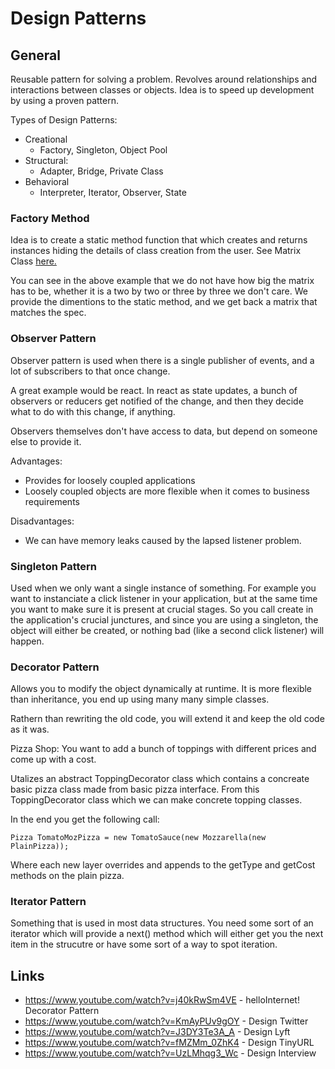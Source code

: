 # Design Patterns

## General
Reusable pattern for solving a problem. Revolves around relationships and interactions between
classes or objects. Idea is to speed up development by using a proven pattern.

Types of Design Patterns:
* Creational
  * Factory, Singleton, Object Pool
* Structural:
  * Adapter, Bridge, Private Class
* Behavioral
  * Interpreter, Iterator, Observer, State

### Factory Method
Idea is to create a static method function that which creates and returns instances hiding the 
details of class creation from the user. See Matrix Class [here.](https://github.com/SHEFFcode/GeeksForGeeksJS/blob/master/DynamicProgramming/AdvancedDataStructures.js)

You can see in the above example that we do not have how big the matrix has to be, whether it is a
two by two or three by three we don't care. We provide the dimentions to the static method, and we
get back a matrix that matches the spec.

### Observer Pattern
Observer pattern is used when there is a single publisher of events, and a lot of subscribers to 
that once change. 

A great example would be react. In react as state updates, a bunch of observers or reducers get
notified of the change, and then they decide what to do with this change, if anything.

Observers themselves don't have access to data, but depend on someone else to provide it.

Advantages:
* Provides for loosely coupled applications
* Loosely coupled objects are more flexible when it comes to business requirements

Disadvantages:
* We can have memory leaks caused by the lapsed listener problem.

### Singleton Pattern
Used when we only want a single instance of something. For example you want to instanciate a click
listener in your application, but at the same time you want to make sure it is present at crucial
stages.  So you call create in the application's crucial junctures, and since you are using a 
singleton, the object will either be created, or nothing bad (like a second click listener) will 
happen.

### Decorator Pattern
Allows you to modify the object dynamically at runtime.  It is more flexible than inheritance, you
end up using many many simple classes.

Rathern than rewriting the old code, you will extend it and keep the old code as it was.

Pizza Shop:
You want to add a bunch of toppings with different prices and come up with a cost.

Utalizes an abstract ToppingDecorator class which contains a concreate basic pizza class made from
basic pizza interface. From this ToppingDecorator class which we can make concrete topping classes.

In the end you get the following call: 
```
Pizza TomatoMozPizza = new TomatoSauce(new Mozzarella(new PlainPizza));
```
Where each new layer overrides and appends to the getType and getCost methods on the plain pizza.

### Iterator Pattern
Something that is used in most data structures. You need some sort of an iterator which will provide
a next() method which will either get you the next item in the strucutre or have some sort of a way 
to spot iteration.


## Links
* https://www.youtube.com/watch?v=j40kRwSm4VE - helloInternet! Decorator Pattern
* https://www.youtube.com/watch?v=KmAyPUv9gOY - Design Twitter
* https://www.youtube.com/watch?v=J3DY3Te3A_A - Design Lyft
* https://www.youtube.com/watch?v=fMZMm_0ZhK4 - Design TinyURL
* https://www.youtube.com/watch?v=UzLMhqg3_Wc - Design Interview